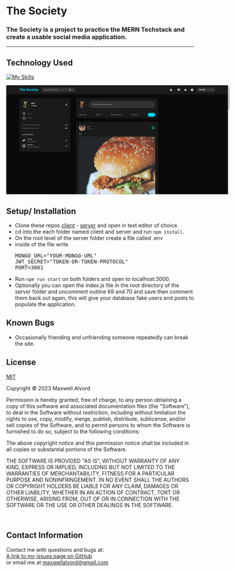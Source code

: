 # The Society

### The Society is a project to practice the MERN Techstack and create a usable social media application.
----
## Technology Used
[![My Skills](https://skillicons.dev/icons?i=mongo,express,nodejs,react&theme=dark)](https://www.mongodb.com/mern-stack)

<img
  src="./societyDark.PNG"
  alt="The Society"
  title="The Society"
  style=" margin: 0 auto; max-width: 600px"
  />

## Setup/ Installation
* Clone these repos [client](https://github.com/maxwellalvord/instagramMERNclient) - [server](https://github.com/maxwellalvord/instagramMERNserver) and open in text editor of choice.
* cd into the each folder named client and server and run `npm install`.
* On the root level of the server folder create a file called .env
* inside of the file write 
  <pre>
  MONGO_URL="YOUR-MONGO-URL"
  JWT_SECRET="TOKEN-OR-TOKEN-PROTOCOL"
  PORT=3001
  </pre>
* Run `npm run start` on both folders and open to localhost:3000.
* Optionally you can open the index.js file in the root directory of the server folder and uncomment outline 69 and 70 and save then comment them back out again, this will give your database fake users and posts to populate the application.

## Known Bugs
* Occasionally friending and unfriending someone repeatedly can break the site.

## License
[MIT](https://opensource.org/osd)

Copyright &copy;
2023 Maxwell Alvord

Permission is hereby granted, free of charge, to any person obtaining a copy of this software and associated documentation files (the "Software"), to deal in the Software without restriction, including without limitation the rights to use, copy, modify, merge, publish, distribute, sublicense, and/or sell copies of the Software, and to permit persons to whom the Software is furnished to do so, subject to the following conditions:

The above copyright notice and this permission notice shall be included in all copies or substantial portions of the Software.

THE SOFTWARE IS PROVIDED "AS IS", WITHOUT WARRANTY OF ANY KIND, EXPRESS OR IMPLIED, INCLUDING BUT NOT LIMITED TO THE WARRANTIES OF MERCHANTABILITY, FITNESS FOR A PARTICULAR PURPOSE AND NONINFRINGEMENT. IN NO EVENT SHALL THE AUTHORS OR COPYRIGHT HOLDERS BE LIABLE FOR ANY CLAIM, DAMAGES OR OTHER LIABILITY, WHETHER IN AN ACTION OF CONTRACT, TORT OR OTHERWISE, ARISING FROM, OUT OF OR IN CONNECTION WITH THE SOFTWARE OR THE USE OR OTHER DEALINGS IN THE SOFTWARE.

<br>

## Contact Information
Contact me with questions and bugs at: <br>
[A link to my issues page on GitHub](https://github.com/maxwellalvord/maxwellalvord/issues)<br>
or email me at <a href = "mailto:maxwellalvord@gmail.com">maxwellalvord@gmail.com</a>
